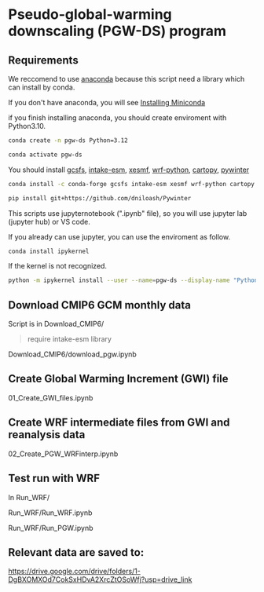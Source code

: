 # Pseudo-global-warming downscaling (PGW-DS) program

## Requirements

We reccomend to use [anaconda](https://www.anaconda.com/) because this script need a library which can install by conda.

If you don't have anaconda, you will see [Installing Miniconda](https://www.anaconda.com/docs/getting-started/miniconda/install#linux-terminal-installer)

if you finish installing anaconda, you should create enviroment with Python3.10.

```bash
conda create -n pgw-ds Python=3.12
```
```bash
conda activate pgw-ds
```

You should install [gcsfs](https://gcsfs.readthedocs.io/en/latest/), [intake-esm](https://intake-esm.readthedocs.io/en/stable/), [xesmf](https://xesmf.readthedocs.io/en/latest/index.html), [wrf-python](https://wrf-python.readthedocs.io/en/latest/), [cartopy](https://scitools.org.uk/cartopy/docs/latest/), [pywinter](https://pywinter.readthedocs.io/en/latest/)

```bash
conda install -c conda-forge gcsfs intake-esm xesmf wrf-python cartopy
```

```bash
pip install git+https://github.com/dniloash/Pywinter
```


This scripts use jupyternotebook (".ipynb" file), so you will use jupyter lab (jupyter hub) or VS code.

If you already can use jupyter, you can use the enviroment as follow.

```bash
conda install ipykernel
```

If the kernel is not recognized.

```bash
python -m ipykernel install --user --name=pgw-ds --display-name "Python (PGW-DS)"
```







## Download CMIP6 GCM monthly data
Script is in Download_CMIP6/

 > require intake-esm library

Download_CMIP6/download_pgw.ipynb

## Create Global Warming Increment (GWI) file

01_Create_GWI_files.ipynb

## Create WRF intermediate files from GWI and reanalysis data 

02_Create_PGW_WRFinterp.ipynb

## Test run with WRF

In Run_WRF/

Run_WRF/Run_WRF.ipynb

Run_WRF/Run_PGW.ipynb

## Relevant data are saved to:

https://drive.google.com/drive/folders/1-DgBXOMXOd7CokSxHDvA2XrcZtOSoWfj?usp=drive_link


